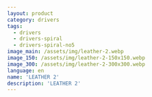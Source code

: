 ```yaml
---
layout: product
category: drivers
tags:
  - drivers
  - drivers-spiral
  - drivers-spiral-no5
image_main: /assets/img/leather-2.webp
image_150: /assets/img/leather-2-150x150.webp
image_300: /assets/img/leather-2-300x300.webp
language: en
name: 'LEATHER 2'
description: 'LEATHER 2'
---
```

